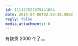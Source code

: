```yaml
---
id: 111137527879441884
date: 2015-04-08T02:50:34.000Z
reply: false
media_attachments: 0
---
```


有缺货 2000 个了。。

